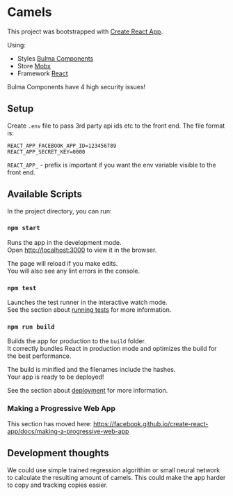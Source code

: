 # Camels

This project was bootstrapped with [Create React App](https://github.com/facebook/create-react-app).

Using:
  * Styles [Bulma Components](https://couds.github.io/react-bulma-components)
  * Store [Mobx](https://mobx.js.org/getting-started.html)
  * Framework [React](https://reactjs.org/)

Bulma Components have 4 high security issues!

## Setup

Create ```.env``` file to pass 3rd party api ids etc to the front end. The file format is:

```
REACT_APP_FACEBOOK_APP_ID=123456789
REACT_APP_SECRET_KEY=0000
```

```REACT_APP_``` - prefix is important if you want the env variable visible to the front end.

## Available Scripts

In the project directory, you can run:

### `npm start`

Runs the app in the development mode.<br>
Open [http://localhost:3000](http://localhost:3000) to view it in the browser.

The page will reload if you make edits.<br>
You will also see any lint errors in the console.

### `npm test`

Launches the test runner in the interactive watch mode.<br>
See the section about [running tests](https://facebook.github.io/create-react-app/docs/running-tests) for more information.

### `npm run build`

Builds the app for production to the `build` folder.<br>
It correctly bundles React in production mode and optimizes the build for the best performance.

The build is minified and the filenames include the hashes.<br>
Your app is ready to be deployed!

See the section about [deployment](https://facebook.github.io/create-react-app/docs/deployment) for more information.

### Making a Progressive Web App

This section has moved here: https://facebook.github.io/create-react-app/docs/making-a-progressive-web-app

## Development thoughts

We could use simple trained regression algorithim or small neural network to calculate the resulting amount of camels. This could make the app harder to copy and tracking copies easier.

